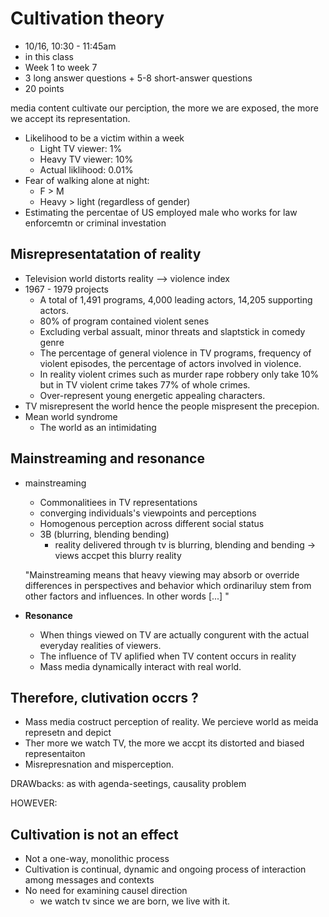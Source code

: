 # Cultivation theory 

* 10/16, 10:30 - 11:45am
* in this class
* Week 1 to week 7 
* 3 long answer questions + 5-8 short-answer questions
* 20 points



media content cultivate our perciption, the more we are exposed, the more we accept its representation.

* Likelihood to be a victim within a week
  * Light TV viewer: 1%
  * Heavy TV viewer: 10%
  * Actual liklihood: 0.01%
* Fear of walking alone at night:
  * F > M
  * Heavy > light (regardless of gender)
* Estimating the percentae of US employed male who works for law enforcemtn or criminal investation 

## Misrepresentatation of reality

* Television world distorts reality --> violence index 
* 1967 - 1979 projects 
  * A total of 1,491 programs, 4,000 leading actors, 14,205 supporting actors. 
  * 80% of program contained violent senes 
  * Excluding verbal assualt, minor threats and slaptstick in comedy genre
  * The percentage of general violence in TV programs, frequency of violent episodes, the percentage of actors involved in violence. 
  * In reality violent crimes such as murder rape robbery only take 10% but in TV violent crime takes 77% of whole crimes. 
  * Over-represent young energetic appealing characters. 
* TV misrepresent the world hence the people mispresent the precepion. 
* Mean world syndrome 
  * The world as an intimidating 

## Mainstreaming and resonance

* mainstreaming

  * Commonalitiees in TV representations
  * converging individuals's viewpoints and perceptions
  * Homogenous perception across different social status
  * 3B (blurring, blending bending)
    * reality delivered through tv is blurring, blending and bending -> views accpet this blurry reality

  "Mainstreaming means that heavy viewing may absorb or override differences in perspectives and behavior which ordinariluy stem from other factors and influences. In other words [...] "

* **Resonance**
  * When things viewed on TV are actually congurent with the actual everyday realities of viewers.
  *  The influence of TV aplified when TV content occurs in reality
  * Mass media dynamically interact with real world. 



## Therefore, clutivation occrs ?

* Mass media costruct perception of reality. We percieve world as meida represetn and depict
* Ther more we watch TV, the more we accpt its distorted and biased representaiton 
* Misrepresnation and misperception.

DRAWbacks: as with agenda-seetings, causality problem 

HOWEVER: 

## Cultivation is not an effect

* Not a one-way, monolithic process 
* Cultivation is continual, dynamic and ongoing process of interaction among messages and contexts
* No need for examining causel direction 
  * we watch tv since we are born, we live with it.

